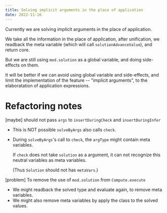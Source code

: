 ```yaml
---
title: Solving implicit arguments in the place of application
date: 2022-11-16
---
```


Currently we are solving implicit arguments in the place of application.

We take all the information in the place of application,
after unification, we readback the meta variable
(which will call `solutionAdvanceValue`),
and return core.

But we are still using `mod.solution` as a global variable,
and doing side-effects on them.

It will be better if we can avoid using global variable and side-effects,
and limit the implementation of the feature -- "implicit arguments",
to the elaboratation of application expressions.

# Refactoring notes

[maybe] should not pass `args` to `insertDuringCheck` and `insertDuringInfer`

- This is NOT possible `solveByArgs` also calls `check`.

- During `solveByArgs`'s call to `check`,
  the `argType` might contain meta variables.

  If `check` does not take `solution` as a argument,
  it can not recognize this neutral variables as meta variables.

  (Thus `Solution` should not has `metaVars`.)

[problem] To remove the use of `mod.solution` from `Compute.execute`

- We might readback the solved type and evaluate again, to remove meta variables.
- We might also remove meta variables by apply the class to the solved values.
